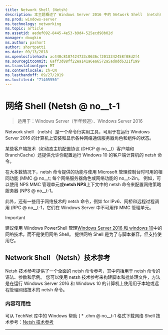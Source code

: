 ```yaml
---
title: Network Shell (Netsh)
description: 本主题概述了 Windows Server 2016 中的 Network Shell （netsh）命令行实用工具。
ms.prod: windows-server
ms.technology: networking
ms.topic: article
ms.assetid: aedef092-8445-4e53-b9d4-525ecd98b02d
manager: dougkim
ms.author: pashort
author: shortpatti
ms.date: 09/13/2018
ms.openlocfilehash: ac440c8187424733c0636cf2013342458f08d2f4
ms.sourcegitcommit: 6aff3d88ff22ea141a6ea6572a5ad8dd6321f199
ms.translationtype: MT
ms.contentlocale: zh-CN
ms.lasthandoff: 09/27/2019
ms.locfileid: "71405550"
---
```

# <a name="network-shell-netsh"></a>网络 Shell \(Netsh @ no__t-1

>适用于：Windows Server（半年频道）、Windows Server 2016

Network shell （netsh）是一个命令行实用工具，可用于在运行 Windows Server 2016 的计算机上安装和显示各种网络通信服务器角色和组件的状态。

某些客户端技术（如动态主机配置协议 \(DHCP @ no__t）客户端和 BranchCache）还提供允许你配置运行 Windows 10 的客户端计算机的 netsh 命令。

在大多数情况下，netsh 命令提供的功能与使用 Microsoft 管理控制台时可用的相同功能 \(MMC @ no__t; 每个网络服务器角色或网络功能的 no__t-2in。 例如，可以使用 NPS MMC 管理单元或**netsh NPS**上下文中的 netsh 命令来配置网络策略服务器 \(NPS @ no__t-1。

此外，还有一些用于网络技术的 netsh 命令，例如 for IPv6、网桥和远程过程调用 \(RPC @ no__t-1，它们在 Windows Server 中不可用作 MMC 管理单元。

>[!IMPORTANT]
>建议使用 Windows PowerShell 管理[Windows Server 2016 和 windows 10](https://technet.microsoft.com/library/mt156917.aspx)中的网络技术，而不是使用网络 Shell。 提供网络 Shell 是为了与脚本兼容，但支持使用它。

## <a name="network-shell-netsh-technical-reference"></a>Network Shell （Netsh）技术参考

Netsh 技术参考提供了一个全面的 netsh 命令参考，其中包括用于 netsh 命令的语法、参数和示例。 您可以使用 netsh 技术参考来构建脚本和批处理文件，方法是在运行 Windows Server 2016 和 Windows 10 的计算机上使用用于本地或远程管理网络技术的 netsh 命令。  
  
### <a name="content-availability"></a>内容可用性  
  
可从 TechNet 库中的 Windows 帮助 \( * .chm @ no__t-1 格式下载网络 Shell 技术参考：[Netsh 技术参考](https://gallery.technet.microsoft.com/Netsh-Technical-Reference-c46523dc)  
  
---
